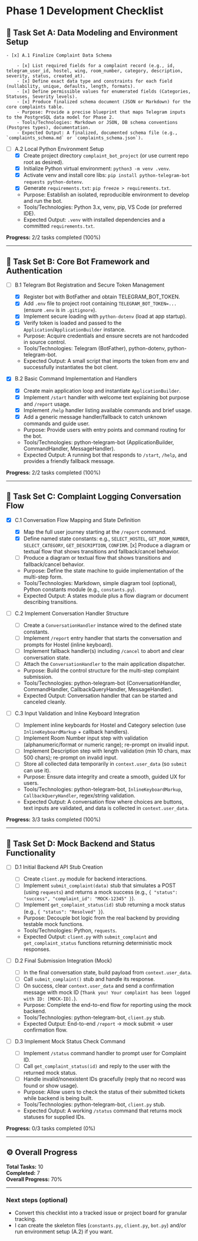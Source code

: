 # Phase 1 Development Checklist

## 🧩 Task Set A: Data Modeling and Environment Setup

    - [x] A.1 Finalize Complaint Data Schema

        - [x] List required fields for a complaint record (e.g., id, telegram_user_id, hostel, wing, room_number, category, description, severity, status, created_at).
        - [x] Define exact data type and constraints for each field (nullability, unique, defaults, length, formats).
        - [x] Define permissible values for enumerated fields (Categories, Statuses, Severity levels).
        - [x] Produce finalized schema document (JSON or Markdown) for the core complaints table.
        - Purpose: Provide a precise blueprint that maps Telegram inputs to the PostgreSQL data model for Phase 2.
        - Tools/Technologies: Markdown or JSON, DB schema conventions (Postgres types), documentation.
        - Expected Output: A finalized, documented schema file (e.g., `complaints_schema.md` or `complaints_schema.json`).

-   [ ] A.2 Local Python Environment Setup
    -   [x] Create project directory `complaint_bot_project` (or use current repo root as desired).
    -   [x] Initialize Python virtual environment: `python3 -m venv .venv`.
    -   [x] Activate venv and install core libs: `pip install python-telegram-bot requests python-dotenv`.
    -   [x] Generate `requirements.txt`: `pip freeze > requirements.txt`.
    -   Purpose: Establish an isolated, reproducible environment to develop and run the bot.
    -   Tools/Technologies: Python 3.x, venv, pip, VS Code (or preferred IDE).
    -   Expected Output: `.venv` with installed dependencies and a committed `requirements.txt`.

**Progress:** 2/2 tasks completed (100%)

---

## 🧩 Task Set B: Core Bot Framework and Authentication

-   [ ] B.1 Telegram Bot Registration and Secure Token Management

    -   [x] Register bot with BotFather and obtain TELEGRAM_BOT_TOKEN.
    -   [x] Add `.env` file to project root containing `TELEGRAM_BOT_TOKEN=...` (ensure `.env` is in `.gitignore`).
    -   [x] Implement secure loading with `python-dotenv` (load at app startup).
    -   [x] Verify token is loaded and passed to the `Application`/`ApplicationBuilder` instance.
    -   Purpose: Acquire credentials and ensure secrets are not hardcoded in source control.
    -   Tools/Technologies: Telegram (BotFather), python-dotenv, python-telegram-bot.
    -   Expected Output: A small script that imports the token from env and successfully instantiates the bot client.

-   [x] B.2 Basic Command Implementation and Handlers
    -   [x] Create main application loop and instantiate `ApplicationBuilder`.
    -   [x] Implement `/start` handler with welcome text explaining bot purpose and `/report` usage.
    -   [x] Implement `/help` handler listing available commands and brief usage.
    -   [x] Add a generic message handler/fallback to catch unknown commands and guide user.
    -   Purpose: Provide users with entry points and command routing for the bot.
    -   Tools/Technologies: python-telegram-bot (ApplicationBuilder, CommandHandler, MessageHandler).
    -   Expected Output: A running bot that responds to `/start`, `/help`, and provides a friendly fallback message.

**Progress:** 2/2 tasks completed (100%)

---

## 🧩 Task Set C: Complaint Logging Conversation Flow

-   [x] C.1 Conversation Flow Mapping and State Definition

    -   [x] Map the full user journey starting at the `/report` command.
    -   [x] Define named state constants: e.g., `SELECT_HOSTEL`, `GET_ROOM_NUMBER`, `SELECT_CATEGORY`, `GET_DESCRIPTION`, `CONFIRM`.
            [x] Produce a diagram or textual flow that shows transitions and fallback/cancel behavior.
    -   [ ] Produce a diagram or textual flow that shows transitions and fallback/cancel behavior.
    -   Purpose: Define the state machine to guide implementation of the multi-step form.
    -   Tools/Technologies: Markdown, simple diagram tool (optional), Python constants module (e.g., `constants.py`).
    -   Expected Output: A states module plus a flow diagram or document describing transitions.

-   [ ] C.2 Implement Conversation Handler Structure

    -   [ ] Create a `ConversationHandler` instance wired to the defined state constants.
    -   [ ] Implement `/report` entry handler that starts the conversation and prompts for Hostel (inline keyboard).
    -   [ ] Implement fallback handler(s) including `/cancel` to abort and clear conversation state.
    -   [ ] Attach the `ConversationHandler` to the main application dispatcher.
    -   Purpose: Build the control structure for the multi-step complaint submission.
    -   Tools/Technologies: python-telegram-bot (ConversationHandler, CommandHandler, CallbackQueryHandler, MessageHandler).
    -   Expected Output: Conversation handler that can be started and canceled cleanly.

-   [ ] C.3 Input Validation and Inline Keyboard Integration
    -   [ ] Implement inline keyboards for Hostel and Category selection (use `InlineKeyboardMarkup` + callback handlers).
    -   [ ] Implement Room Number input step with validation (alphanumeric/format or numeric range); re-prompt on invalid input.
    -   [ ] Implement Description step with length validation (min 10 chars, max 500 chars); re-prompt on invalid input.
    -   [ ] Store all collected data temporarily in `context.user_data` (so `submit` can use it).
    -   Purpose: Ensure data integrity and create a smooth, guided UX for users.
    -   Tools/Technologies: python-telegram-bot, `InlineKeyboardMarkup`, `CallbackQueryHandler`, regex/string validation.
    -   Expected Output: A conversation flow where choices are buttons, text inputs are validated, and data is collected in `context.user_data`.

**Progress:** 3/3 tasks completed (100%)

---

## 🧩 Task Set D: Mock Backend and Status Functionality

-   [ ] D.1 Initial Backend API Stub Creation

    -   [ ] Create `client.py` module for backend interactions.
    -   [ ] Implement `submit_complaint(data)` stub that simulates a POST (using `requests`) and returns a mock success (e.g., `{ "status": "success", "complaint_id": "MOCK-12345" }`).
    -   [ ] Implement `get_complaint_status(id)` stub returning a mock status (e.g., `{ "status": "Resolved" }`).
    -   Purpose: Decouple bot logic from the real backend by providing testable mock functions.
    -   Tools/Technologies: Python, `requests`.
    -   Expected Output: `client.py` with `submit_complaint` and `get_complaint_status` functions returning deterministic mock responses.

-   [ ] D.2 Final Submission Integration (Mock)

    -   [ ] In the final conversation state, build payload from `context.user_data`.
    -   [ ] Call `submit_complaint()` stub and handle its response.
    -   [ ] On success, clear `context.user_data` and send a confirmation message with mock ID (`Thank you! Your complaint has been logged with ID: [MOCK-ID].`).
    -   Purpose: Complete the end-to-end flow for reporting using the mock backend.
    -   Tools/Technologies: python-telegram-bot, `client.py` stub.
    -   Expected Output: End-to-end `/report` → mock submit → user confirmation flow.

-   [ ] D.3 Implement Mock Status Check Command
    -   [ ] Implement `/status` command handler to prompt user for Complaint ID.
    -   [ ] Call `get_complaint_status(id)` and reply to the user with the returned mock status.
    -   [ ] Handle invalid/nonexistent IDs gracefully (reply that no record was found or show usage).
    -   Purpose: Allow users to check the status of their submitted tickets while backend is being built.
    -   Tools/Technologies: python-telegram-bot, `client.py` stub.
    -   Expected Output: A working `/status` command that returns mock statuses for supplied IDs.

**Progress:** 0/3 tasks completed (0%)

---

## ⚙️ Overall Progress

**Total Tasks:** 10  
**Completed:** 7  
**Overall Progress:** 70%

---

### Next steps (optional)

-   Convert this checklist into a tracked issue or project board for granular tracking.
-   I can create the skeleton files (`constants.py`, `client.py`, `bot.py`) and/or run environment setup (A.2) if you want.
